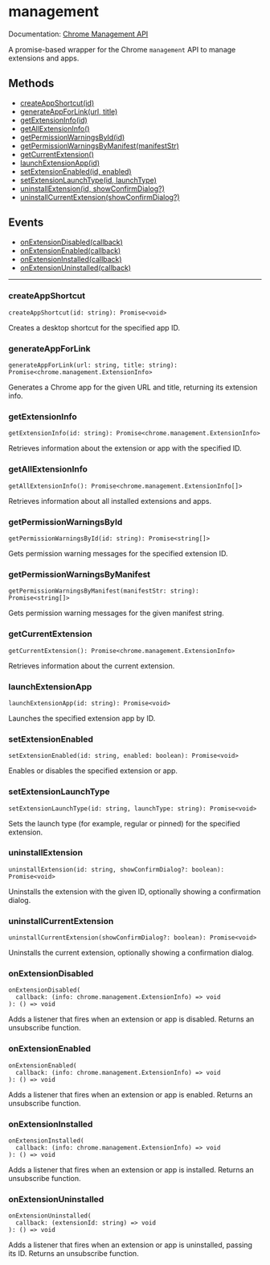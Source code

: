 # management

Documentation: [Chrome Management API](https://developer.chrome.com/docs/extensions/reference/management)

A promise-based wrapper for the Chrome `management` API to manage extensions and apps.

## Methods

- [createAppShortcut(id)](#createAppShortcut)
- [generateAppForLink(url, title)](#generateAppForLink)
- [getExtensionInfo(id)](#getExtensionInfo)
- [getAllExtensionInfo()](#getAllExtensionInfo)
- [getPermissionWarningsById(id)](#getPermissionWarningsById)
- [getPermissionWarningsByManifest(manifestStr)](#getPermissionWarningsByManifest)
- [getCurrentExtension()](#getCurrentExtension)
- [launchExtensionApp(id)](#launchExtensionApp)
- [setExtensionEnabled(id, enabled)](#setExtensionEnabled)
- [setExtensionLaunchType(id, launchType)](#setExtensionLaunchType)
- [uninstallExtension(id, showConfirmDialog?)](#uninstallExtension)
- [uninstallCurrentExtension(showConfirmDialog?)](#uninstallCurrentExtension)

## Events

- [onExtensionDisabled(callback)](#onExtensionDisabled)
- [onExtensionEnabled(callback)](#onExtensionEnabled)
- [onExtensionInstalled(callback)](#onExtensionInstalled)
- [onExtensionUninstalled(callback)](#onExtensionUninstalled)

---

<a name="createAppShortcut"></a>

### createAppShortcut

```
createAppShortcut(id: string): Promise<void>
```

Creates a desktop shortcut for the specified app ID.

<a name="generateAppForLink"></a>

### generateAppForLink

```
generateAppForLink(url: string, title: string): Promise<chrome.management.ExtensionInfo>
```

Generates a Chrome app for the given URL and title, returning its extension info.

<a name="getExtensionInfo"></a>

### getExtensionInfo

```
getExtensionInfo(id: string): Promise<chrome.management.ExtensionInfo>
```

Retrieves information about the extension or app with the specified ID.

<a name="getAllExtensionInfo"></a>

### getAllExtensionInfo

```
getAllExtensionInfo(): Promise<chrome.management.ExtensionInfo[]>
```

Retrieves information about all installed extensions and apps.

<a name="getPermissionWarningsById"></a>

### getPermissionWarningsById

```
getPermissionWarningsById(id: string): Promise<string[]>
```

Gets permission warning messages for the specified extension ID.

<a name="getPermissionWarningsByManifest"></a>

### getPermissionWarningsByManifest

```
getPermissionWarningsByManifest(manifestStr: string): Promise<string[]>
```

Gets permission warning messages for the given manifest string.

<a name="getCurrentExtension"></a>

### getCurrentExtension

```
getCurrentExtension(): Promise<chrome.management.ExtensionInfo>
```

Retrieves information about the current extension.

<a name="launchExtensionApp"></a>

### launchExtensionApp

```
launchExtensionApp(id: string): Promise<void>
```

Launches the specified extension app by ID.

<a name="setExtensionEnabled"></a>

### setExtensionEnabled

```
setExtensionEnabled(id: string, enabled: boolean): Promise<void>
```

Enables or disables the specified extension or app.

<a name="setExtensionLaunchType"></a>

### setExtensionLaunchType

```
setExtensionLaunchType(id: string, launchType: string): Promise<void>
```

Sets the launch type (for example, regular or pinned) for the specified extension.

<a name="uninstallExtension"></a>

### uninstallExtension

```
uninstallExtension(id: string, showConfirmDialog?: boolean): Promise<void>
```

Uninstalls the extension with the given ID, optionally showing a confirmation dialog.

<a name="uninstallCurrentExtension"></a>

### uninstallCurrentExtension

```
uninstallCurrentExtension(showConfirmDialog?: boolean): Promise<void>
```

Uninstalls the current extension, optionally showing a confirmation dialog.

<a name="onExtensionDisabled"></a>

### onExtensionDisabled

```
onExtensionDisabled(
  callback: (info: chrome.management.ExtensionInfo) => void
): () => void
```

Adds a listener that fires when an extension or app is disabled. Returns an unsubscribe function.

<a name="onExtensionEnabled"></a>

### onExtensionEnabled

```
onExtensionEnabled(
  callback: (info: chrome.management.ExtensionInfo) => void
): () => void
```

Adds a listener that fires when an extension or app is enabled. Returns an unsubscribe function.

<a name="onExtensionInstalled"></a>

### onExtensionInstalled

```
onExtensionInstalled(
  callback: (info: chrome.management.ExtensionInfo) => void
): () => void
```

Adds a listener that fires when an extension or app is installed. Returns an unsubscribe function.

<a name="onExtensionUninstalled"></a>

### onExtensionUninstalled

```
onExtensionUninstalled(
  callback: (extensionId: string) => void
): () => void
```

Adds a listener that fires when an extension or app is uninstalled, passing its ID. Returns an unsubscribe function.
